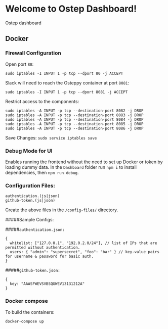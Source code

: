 # Welcome to Ostep Dashboard!

Ostep dashboard

## Docker

### Firewall Configuration

Open port `80`:

`sudo iptables -I INPUT 1 -p tcp --dport 80 -j ACCEPT`

Slack will need to reach the Osteppy container at port `8081`:

`sudo iptables -I INPUT 1 -p tcp --dport 8081 -j ACCEPT`

Restrict access to the components:

```
sudo iptables -A INPUT -p tcp --destination-port 8082 -j DROP
sudo iptables -A INPUT -p tcp --destination-port 8083 -j DROP
sudo iptables -A INPUT -p tcp --destination-port 8084 -j DROP
sudo iptables -A INPUT -p tcp --destination-port 8085 -j DROP
sudo iptables -A INPUT -p tcp --destination-port 8086 -j DROP
```

Save Changes:
`sudo service iptables save`

### Debug Mode for UI

Enables running the frontend without the need to set up Docker or token by loading dummy data.
In the `Dashboard` folder run `npm i` to install dependencies, then `npm run debug`.

### Configuration Files:

    authentication.(js|json)
    github-token.(js|json)

Create the above files in the `/config-files/` directory.

#####Sample Configs:

#####`authentication.json:`

```
{
  whitelist: ["127.0.0.1", "192.0.2.0/24"], // list of IPs that are permitted without authentication.
  users: { "admin": "supersecret", "foo": "bar" } // key-value pairs for username & password for basic auth.
}
```

#####`github-token.json:`

```
{
  key: "AAASFWEVSVBSQGWEV13131212A"
}
```

### Docker compose

To build the containers:

`docker-compose up`
